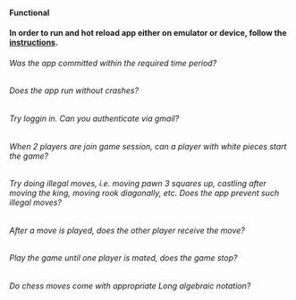 #### Functional

#### In order to run and hot reload app either on emulator or device, follow the [instructions](https://docs.flutter.dev/get-started/test-drive?tab=androidstudio#run-the-app).

###### Was the app committed within the required time period?

###### Does the app run without crashes?

###### Try loggin in. Can you authenticate via gmail?

###### When 2 players are join game session, can a player with white pieces start the game?

###### Try doing illegal moves, i.e. moving pawn 3 squares up, castling after moving the king, moving rook diagonally, etc. Does the app prevent such illegal moves?

###### After a move is played, does the other player receive the move?

###### Play the game until one player is mated, does the game stop?

###### Do chess moves come with appropriate Long algebraic notation?
